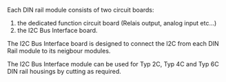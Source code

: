 Each DIN rail module consists of two circuit boards:
1. the dedicated function circuit board (Relais output, analog input etc...)
2. the I2C Bus Interface board.

The I2C Bus Interface board is designed to connect the I2C from each DIN Rail module
to its neigbour modules. 

The I2C Bus Interface module can be used for Typ 2C, Typ 4C and Typ 6C
DIN rail housings by cutting as required.
